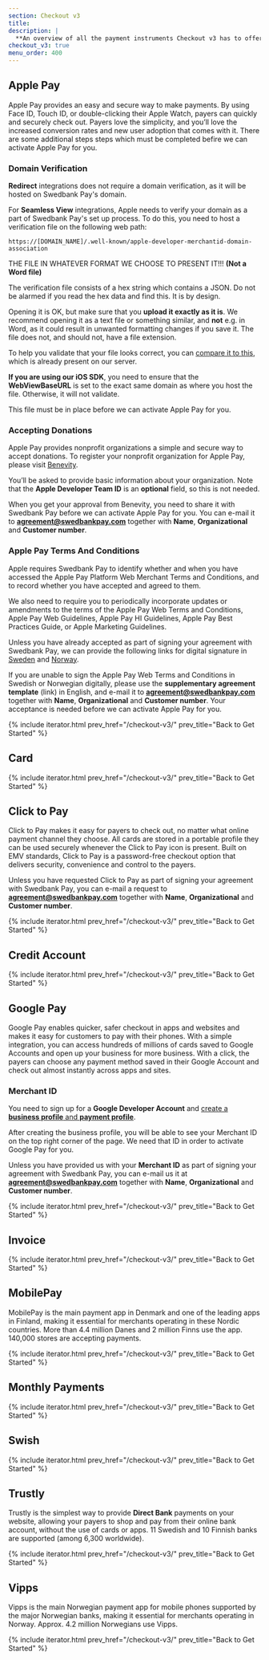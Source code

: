 ```yaml
---
section: Checkout v3
title:
description: |
  **An overview of all the payment instruments Checkout v3 has to offer.**
checkout_v3: true
menu_order: 400
---
```


## Apple Pay

Apple Pay provides an easy and secure way to make payments. By using Face ID,
Touch ID, or double-clicking their Apple Watch, payers can quickly and securely
check out. Payers love the simplicity, and you’ll love the increased conversion
rates and new user adoption that comes with it. There are some additional steps
steps which must be completed befire we can activate Apple Pay for you.

### Domain Verification

**Redirect** integrations does not require a domain verification, as it will
be hosted on Swedbank Pay's domain.

For **Seamless View** integrations, Apple needs to verify your domain as a
part of Swedbank Pay's set up process. To do this, you need to host a
verification file on the following web path:

```
https://[DOMAIN_NAME]/.well-known/apple-developer-merchantid-domain-association
```

THE FILE IN WHATEVER FORMAT WE CHOOSE TO PRESENT IT!!! **(Not a Word file)**

The verification file consists of a hex string which contains a JSON. Do not
be alarmed if you read the hex data and find this. It is by design.

Opening it is OK, but make sure that you **upload it exactly as it is**. We
recommend opening it as a text file or something similar, and **not** e.g. in
Word, as it could result in unwanted formatting changes if you save it. The file
does not, and should not, have a file extension.

To help you validate that your file looks correct, you can
[compare it to this][payex-domain-file], which is already present on our server.

**If you are using our iOS SDK**, you need to ensure that the **WebViewBaseURL**
is set to the exact same domain as where you host the file. Otherwise, it will
not validate.

This file must be in place before we can activate Apple Pay for you.

### Accepting Donations

Apple Pay provides nonprofit organizations a simple and secure way to accept
donations. To register your nonprofit organization for Apple Pay, please visit
[Benevity][benevity-donation-setup].

You’ll be asked to provide basic information about your organization. Note that
the **Apple Developer Team ID** is an **optional** field, so this is not needed.

When you get your approval from Benevity, you need to share it with Swedbank Pay
before we can activate Apple Pay for you. You can e-mail it to
**agreement@swedbankpay.com** together with **Name**, **Organizational** and
**Customer number**.

### Apple Pay Terms And Conditions

Apple requires Swedbank Pay to identify whether and when you have accessed the
Apple Pay Platform Web Merchant Terms and Conditions, and to record whether you
have accepted and agreed to them.

We also need to require you to periodically incorporate updates or amendments to
the terms of the Apple Pay Web Terms and Conditions, Apple Pay Web Guidelines,
Apple Pay HI Guidelines, Apple Pay Best Practices Guide, or Apple Marketing
Guidelines.

Unless you have already accepted as part of signing your agreement with
Swedbank Pay, we can provide the following links for digital signature in
[Sweden][apple-pay-tc-sign-sweden] and [Norway][apple-pay-tc-sign-norway].

If you are unable to sign the Apple Pay Web Terms and Conditions in Swedish or
Norwegian digitally, please use the **supplementary agreement template** (link)
in English, and e-mail it to **agreement@swedbankpay.com** together with
**Name**, **Organizational** and **Customer number**. Your acceptance is needed
before we can activate Apple Pay for you.

{% include iterator.html prev_href="/checkout-v3/"
                         prev_title="Back to Get Started" %}

## Card

{% include iterator.html prev_href="/checkout-v3/"
                         prev_title="Back to Get Started" %}

## Click to Pay

Click to Pay makes it easy for payers to check out, no matter what online
payment channel they choose. All cards are stored in a portable profile they can
be used securely whenever the Click to Pay icon is present. Built on EMV
standards, Click to Pay is a password-free checkout option that delivers
security, convenience and control to the payers.

Unless you have requested Click to Pay as part of signing your agreement with
Swedbank Pay, you can e-mail a request to **agreement@swedbankpay.com** together
with **Name**, **Organizational** and **Customer number**.

{% include iterator.html prev_href="/checkout-v3/"
                         prev_title="Back to Get Started" %}

## Credit Account

{% include iterator.html prev_href="/checkout-v3/"
                         prev_title="Back to Get Started" %}

## Google Pay

Google Pay enables quicker, safer checkout in apps and websites and makes it
easy for customers to pay with their phones. With a simple integration, you can
access hundreds of millions of cards saved to Google Accounts and open up your
business for more business. With a click, the payers can choose any payment
method saved in their Google Account and check out almost instantly across apps
and sites.

### Merchant ID

You need to sign up for a **Google Developer Account** and
[create a **business profile** and **payment profile**][google-pay-profile].

After creating the business profile, you will be able to see your Merchant ID on
the top right corner of the page. We need that ID in order to activate Google
Pay for you.

Unless you have provided us with your **Merchant ID** as part of signing your
agreement with Swedbank Pay, you can e-mail us it at
**agreement@swedbankpay.com** together with **Name**, **Organizational** and
**Customer number**.

{% include iterator.html prev_href="/checkout-v3/"
                         prev_title="Back to Get Started" %}

## Invoice

{% include iterator.html prev_href="/checkout-v3/"
                         prev_title="Back to Get Started" %}

## MobilePay

MobilePay is the main payment app in Denmark and one of the leading apps in
Finland, making it essential for merchants operating in these Nordic countries.
More than 4.4 million Danes and 2 million Finns use the app. 140,000 stores are
accepting payments.

{% include iterator.html prev_href="/checkout-v3/"
                         prev_title="Back to Get Started" %}

## Monthly Payments

{% include iterator.html prev_href="/checkout-v3/"
                         prev_title="Back to Get Started" %}

## Swish

{% include iterator.html prev_href="/checkout-v3/"
                         prev_title="Back to Get Started" %}

## Trustly

Trustly is the simplest way to provide **Direct Bank** payments on your website,
allowing your payers to shop and pay from their online bank account, without the
use of cards or apps. 11 Swedish and 10 Finnish banks are supported (among 6,300
worldwide).

{% include iterator.html prev_href="/checkout-v3/"
                         prev_title="Back to Get Started" %}

## Vipps

Vipps is the main Norwegian payment app for mobile phones supported by the major
Norwegian banks, making it essential for merchants operating in Norway. Approx.
4.2 million Norwegians use Vipps.

{% include iterator.html prev_href="/checkout-v3/"
                         prev_title="Back to Get Started" %}

[benevity-donation-setup]: https://www.benevity.org
[apple-pay-tc-sign-sweden]: https://signup.swedbankpay.com/se/applepay
[apple-pay-tc-sign-norway]: https://signup.swedbankpay.com/no/applepay
[google-pay-profile]: https://pay.google.com/business/console/
[payex-domain-file]: https://ecom.payex.com/.well-known/apple-developer-merchantid-domain-association
